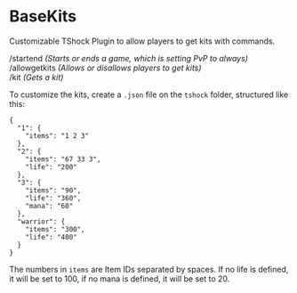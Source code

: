 # BaseKits

Customizable TShock Plugin to allow players to get kits with commands.

/startend *(Starts or ends a game, which is setting PvP to always)*  
/allowgetkits *(Allows or disallows players to get kits)*  
/kit <Name> *(Gets a kit)*  

To customize the kits, create a `.json` file on the `tshock` folder, structured like this:

```
{
  "1": {
    "items": "1 2 3"
  },
  "2": {
    "items": "67 33 3",
    "life": "200"
  },
  "3": {
    "items": "90",
    "life": "360",
    "mana": "60"
  },
  "warrior": {
    "items": "300",
    "life": "400"
  }
}
```

The numbers in `items` are Item IDs separated by spaces.
If no life is defined, it will be set to 100, if no mana is defined, it will be set to 20.
